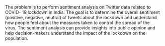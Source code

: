 The problem is to perform sentiment analysis on Twitter data related to COVID-
19 lockdown in India. The goal is to determine the overall sentiment (positive,
negative, neutral) of tweets about the lockdown and understand how people feel
about the measures taken to control the spread of the virus. The sentiment analysis
can provide insights into public opinion and help decision-makers understand the
impact of the lockdown on the population.
